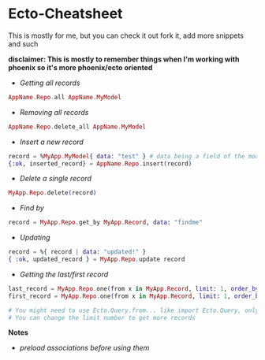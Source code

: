 # Ecto-Cheatsheet

This is mostly for me, but you can check it out fork it, add more snippets and such


**disclaimer: This is mostly to remember things when I'm working with phoenix so it's more phoenix/ecto oriented** 

* *Getting all records*

```elixir
AppName.Repo.all AppName.MyModel
```

* *Removing all records*

```elixir
AppName.Repo.delete_all AppName.MyModel
```

* *Insert a new record*

```elixir
record = %MyApp.MyModel{ data: "test" } # data being a field of the model
{:ok, inserted_record} = AppName.Repo.insert(record)
```

* *Delete a single record*

```elixir
MyApp.Repo.delete(record)
```

* *Find by*

```elixir
record = MyApp.Repo.get_by MyApp.Record, data: "findme"
```

* *Updating*
```elixir
record = %{ record | data: "updated!" }
{ :ok, updated_record } = MyApp.Repo.update record
```

* *Getting the last/first record*
```elixir
last_record = MyApp.Repo.one(from x in MyApp.Record, limit: 1, order_by: [desc: x.id])
first_record = MyApp.Repo.one(from x in MyApp.Record, limit: 1, order_by: [asc: x.id])

# You might need to use Ecto.Query.from... like import Ecto.Query, only: [from: 2]
# You can change the limit number to get more records
```


**Notes**

- *preload associations before using them*




  

